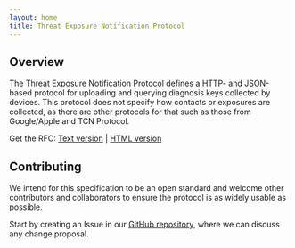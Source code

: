 ```yaml
---
layout: home
title: Threat Exposure Notification Protocol
---
```


## Overview

The Threat Exposure Notification Protocol defines a HTTP- and
JSON-based protocol for uploading and querying diagnosis keys
collected by devices. This protocol does not specify how
contacts or exposures are collected, as there are other
protocols for that such as those from Google/Apple and TCN Protocol.

Get the RFC: [Text version](rfc/txt/draft-yates-threat-exposure-notification-protocol-00.txt) | [HTML version](rfc/html/draft-yates-threat-exposure-notification-protocol-00.html) 

## Contributing

We intend for this specification to be an open standard and
welcome other contributors and collaborators to ensure the
protocol is as widely usable as possible.

Start by creating an Issue in our [GitHub repository](https://github.com/tenprotocol/tenprotocol),
where we can discuss any change proposal.
